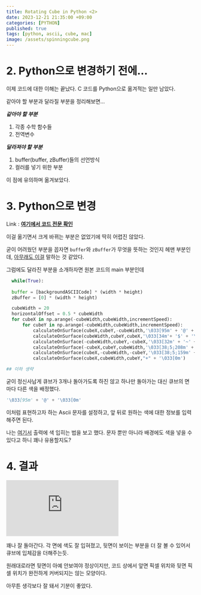 ```yaml
---
title: Rotating Cube in Python <2>
date: 2023-12-21 21:35:00 +09:00
categories: [PYTHON]
published: true
tags: [python, ascii, cube, mac]
image: /assets/spinningcube.png
---
```


# 2. Python으로 변경하기 전에...

이제 코드에 대한 이해는 끝났다. C 코드를 Python으로 옮겨적는 일만 남았다.   

같아야 할 부분과 달라질 부분을 정리해보면...

***같아야 할 부분***

1. 각종 수학 함수들   
2. 전역변수


**_달라져야 할 부분_**

1. buffer(buffer, zBuffer)들의 선언방식   
2. 컬러를 넣기 위한 부분
  
이 점에 유의하며 옮겨보았다.
    
# 3. Python으로 변경
  Link : [**여기에서 코드 전문 확인**](https://github.com/Astro-Yu/spinningCube)

  이걸 옮기면서 크게 바뀌는 부분은 없었기에 딱히 어렵진 않았다.   

  굳이 어려웠던 부분을 꼽자면 `buffer`와 `zBuffer`가 무엇을 뜻하는 것인지 헤맨 부분인데, [아무래도 이걸](https://en.wikipedia.org/wiki/Framebuffer) 말하는 것 같았다.

  그럼에도 달라진 부분을 소개하자면 원본 코드의 main 부분인데
  ```python
    while(True):
    
    buffer = [backgroundASCIICode] * (width * height)
    zBuffer = [0] * (width * height)

    cubeWidth = 20
    horizontalOffset = 0.5 * cubeWidth
    for cubeX in np.arange(-cubeWidth,cubeWidth,incrementSpeed):
        for cubeY in np.arange(-cubeWidth,cubeWidth,incrementSpeed):
            calculateOnSurface(cubeX,cubeY,-cubeWidth,'\033[95m' + '@' + '\033[0m')
            calculateOnSurface(cubeWidth,cubeY,cubeX,'\033[34m'+ '$' + '\033[0m')
            calculateOnSurface(-cubeWidth,cubeY,-cubeX,'\033[32m' + '~' + '\033[0m')
            calculateOnSurface(-cubeX,cubeY,cubeWidth,'\033[38;5;208m' + '#' + '\033[0m')
            calculateOnSurface(cubeX,-cubeWidth,-cubeY,'\033[38;5;159m' + ';' + '\033[0m')
            calculateOnSurface(cubeX,cubeWidth,cubeY,"+" + '\033[0m')

  ## 이하 생략
  ```

  굳이 정신사납게 큐브가 3개나 돌아가도록 하진 않고 하나만 돌아가는 대신 큐브의 면 마다 다른 색을 배정했다.


  ```python
  '\033[95m' + '@' + '\033[0m'
  ```

  이처럼 표현하고자 하는 Ascii 문자를 설정하고, 앞 뒤로 원하는 색에 대한 정보를 입력해주면 된다.   

  나는 [여기서](https://sosomemo.tistory.com/59) 출력에 색 입히는 법을 보고 했다. 문자 뿐만 아니라 배경에도 색을 넣을 수 있다고 하니 꽤나 유용할지도?

# 4. 결과
<iframe
  class="embed-video youtube lazyload"
  src="https://youtu.be/UQ0sEv5Oq5k"
  title="YouTube video player"
  frameborder="0"
  allow="accelerometer; autoplay; clipboard-write; encrypted-media; gyroscope; picture-in-picture"
  allowfullscreen
></iframe>

  꽤나 잘 돌아간다.
  각 면에 색도 잘 입혀졌고, 뒷면이 보이는 부분을 더 잘 볼 수 있어서 큐브에 입체감을 더해주는듯.   
  
  원래대로라면 뒷면이 아예 안보여야 정상이지만, 코드 상에서 앞면 픽셀 위치와 뒷면 픽셀 위치가 완전하게 커버되지는 않는 모양이다.

  아무튼 생각보다 잘 돼서 기분이 좋았다. 









    




